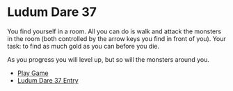 Ludum Dare 37
=============

You find yourself in a room. All you can do is walk and attack the monsters in the room (both controlled by the arrow keys you find in front of you). Your task: to find as much gold as you can before you die. 

As you progress you will level up, but so will the monsters around you.

- [Play Game](http://littleball.co.uk/ludum-dare-37)
- [Ludum Dare 37 Entry](http://ludumdare.com/compo/ludum-dare-37/?action=preview&uid=14756)
